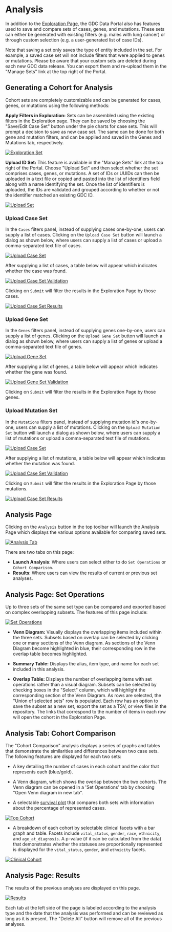 # Analysis

In addition to the [Exploration Page](Exploration.md), the GDC Data Portal also has features used to save and compare sets of cases, genes, and mutations. These sets can either be generated with existing filters (e.g. males with lung cancer) or through custom selection (e.g. a user-generated list of case IDs).

Note that saving a set only saves the type of entity included in the set. For example, a saved case set will not include filters that were applied to genes or mutations. Please be aware that your custom sets are deleted during each new GDC data release. You can export them and re-upload them in the "Manage Sets" link at the top right of the Portal.

## Generating a Cohort for Analysis

Cohort sets are completely customizable and can be generated for cases, genes, or mutations using the following methods:

__Apply Filters in Exploration:__ Sets can be assembled using the existing filters in the Exploration page.  They can be saved by choosing the "Save/Edit Case Set" button under the pie charts for case sets. This will prompt a decision to save as new case set. The same can be done for both gene and mutation filters, and can be applied and saved in the Genes and Mutations tab, respectively.

[![Exploration Set](images/GDC-ExplorationSet-Cohort_v2.png)](images/GDC-ExplorationSet-Cohort_v2.png "Click to see the full image.")

__Upload ID Set:__ This feature is available in the "Manage Sets" link at the top right of the Portal. Choose "Upload Set" and then select whether the set comprises cases, genes, or mutations. A set of IDs or UUIDs can then be uploaded in a text file or copied and pasted into the list of identifiers field along with a name identifying the set. Once the list of identifiers is uploaded, the IDs are validated and grouped according to whether or not the identifier matched an existing GDC ID.

[![Upload Set](images/GDC-UploadSet-Cohort_v2.png)](images/GDC-UploadSet-Cohort_v2.png "Click to see the full image.")

### Upload Case Set

In the `Cases` filters panel, instead of supplying cases one-by-one, users can supply a list of cases.  Clicking on the `Upload Case Set` button will launch a dialog as shown below, where users can supply a list of cases or upload a comma-separated text file of cases.

[![Upload Case Set](images/gdc-exploration-case-set.png)](images/gdc-exploration-case-set.png "Click to see the full image.")

After supplying a list of cases, a table below will appear which indicates whether the case was found.

[![Upload Case Set Validation](images/gdc-exploration-case-set-validation.png)](images/gdc-exploration-case-set-validation.png "Click to see the full image.")

Clicking on `Submit` will filter the results in the Exploration Page by those cases.

[![Upload Case Set Results](images/case-set-filter_v3.png)](images/case-set-filter_v2.png "Click to see the full image.")

### Upload Gene Set

In the `Genes` filters panel, instead of supplying genes one-by-one, users can supply a list of genes.  Clicking on the `Upload Gene Set` button will launch a dialog as shown below, where users can supply a list of genes or upload a comma-separated text file of genes.

[![Upload Gene Set](images/Exploration-Upload-Gene-Set.png)](images/Exploration-Upload-Gene-Set.png "Click to see the full image.")

After supplying a list of genes, a table below will appear which indicates whether the gene was found.

[![Upload Gene Set Validation](images/Exploration-Upload-Gene-Set-Validation.png)](images/Exploration-Upload-Gene-Set-Validation.png "Click to see the full image.")

Clicking on `Submit` will filter the results in the Exploration Page by those genes.

### Upload Mutation Set

In the `Mutations` filters panel, instead of supplying mutation id's one-by-one, users can supply a list of mutations.  Clicking on the `Upload Mutation Set` button will launch a dialog as shown below, where users can supply a list of mutations or upload a comma-separated text file of mutations.

[![Upload Case Set](images/gdc-exploration-mutation-set.png)](images/gdc-exploration-mutation-set.png "Click to see the full image.")

After supplying a list of mutations, a table below will appear which indicates whether the mutation was found.

[![Upload Case Set Validation](images/gdc-exploration-mutation-set-validation.png)](images/gdc-exploration-mutation-set-validation.png "Click to see the full image.")

Clicking on `Submit` will filter the results in the Exploration Page by those mutations.

[![Upload Case Set Results](images/mutation-set-filter.png)](images/mutation-set-filter.png "Click to see the full image.")

## Analysis Page
Clicking on the `Analysis` button in the top toolbar will launch the Analysis Page which displays the various options available for comparing saved sets.

[![Analysis Tab](images/GDC-Analysis-Tab.png)](images/GDC-Analysis-Tab.png "Click to see the full image.")

There are two tabs on this page:

* __Launch Analysis__: Where users can select either to do `Set Operations` or `Cohort Comparison`.
* __Results__: Where users can view the results of current or previous set analyses.

## Analysis Page: Set Operations

Up to three sets of the same set type can be compared and exported based on complex overlapping subsets. The features of this page include:

[![Set Operations](images/GDC-SetOpsFull-Cohort.png)](images/GDC-SetOpsFull-Cohort.png "Click to see the full image.")

* __Venn Diagram:__ Visually displays the overlapping items included within the three sets. Subsets based on overlap can be selected by clicking one or many sections of the Venn diagram. As sections of the Venn Diagram become highlighted in blue, their corresponding row in the overlap table becomes highlighted.  

* __Summary Table:__ Displays the alias, item type, and name for each set included in this analysis.

* __Overlap Table:__ Displays the number of overlapping items with set operations rather than a visual diagram. Subsets can be selected by checking boxes in the "Select" column, which will highlight the corresponding section of the Venn Diagram. As rows are selected, the "Union of selected sets" row is populated. Each row has an option to save the subset as a new set,  export the set as a TSV, or view files in the repository. The links that correspond to the number of items in each row will open the cohort in the Exploration Page.  

## Analysis Tab: Cohort Comparison

The "Cohort Comparison" analysis displays a series of graphs and tables that demonstrate the similarities and differences between two case sets. The following features are displayed for each two sets:

* A key detailing the number of cases in each cohort and the color that represents each (blue/gold).

* A Venn diagram, which shows the overlap between the two cohorts.  The Venn diagram can be opened in a 'Set Operations' tab by choosing "Open Venn diagram in new tab".

* A selectable [survival plot](Exploration.md#survival-analysis) that compares both sets with information about the percentage of represented cases.

[![Top Cohort](images/GDC-Cohort-Comparison-Top.png)](images/GDC-Cohort-Comparison-Top.png "Click to see the full image.")

* A breakdown of each cohort by selectable clinical facets with a bar graph and table. Facets include `vital_status`, `gender`, `race`, `ethnicity`, and `age_at_diagnosis`.  A p-value (if it can be calculated from the data) that demonstrates whether the statuses are proportionally represented is displayed for the `vital_status`, `gender`, and `ethnicity` facets.  

[![Clinical Cohort](images/GDC-Clinical-Cohort.png)](images/GDC-Clinical-Cohort.png "Click to see the full image.")

## Analysis Page: Results

The results of the previous analyses are displayed on this page.

[![Results](images/gdc-analysis-resultstab.png)](images/gdc-analysis-resultstab.png "Click to see the full image.")

Each tab at the left side of the page is labeled according to the analysis type and the date that the analysis was performed and can be reviewed as long as it is present. The "Delete All" button will remove all of the previous analyses.  
